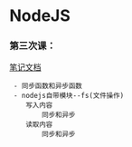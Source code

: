 # NodeJS

### 第三次课：
[笔记文档](https://github.com/yi-sheep/NodeJS/blob/master/%E7%AC%AC%E4%B8%89/READM.md)

     - 同步函数和异步函数
     - nodejs自带模块--fs(文件操作)
        写入内容
            同步和异步
        读取内容
            同步和异步
